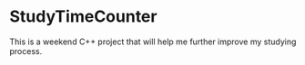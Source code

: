 # StudyTimeCounter

This is a weekend C++ project that will help me further improve my studying process. 

